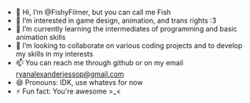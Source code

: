 - 👋 Hi, I’m @FishyFilmer, but you can call me Fish
- 👀 I’m interested in game design, animation, and trans rights :3
- 🌱 I’m currently learning the intermediates of programming and basic animation skills
- 💞️ I’m looking to collaborate on various coding projects and to develop my skills in my interests
- 📫 You can reach me through github or on my email ryanalexanderjessop@gmail.com
- 😄 Pronouns: IDK, use whatevs for now
- ⚡ Fun fact: You're awesome >_<

<!---
FishyFilmer/FishyFilmer is a ✨ special ✨ repository because its `README.md` (this file) appears on your GitHub profile.
You can click the Preview link to take a look at your changes.
--->
